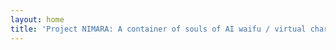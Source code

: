 ```yaml
---
layout: home
title: 'Project NIMARA: A container of souls of AI waifu / virtual characters to bring them into our worlds.'
---
```

